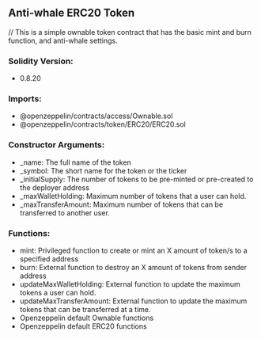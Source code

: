 ## Anti-whale ERC20 Token
// This is a simple ownable token contract that has the basic mint and burn function, and anti-whale settings.

### Solidity Version:
- 0.8.20

### Imports:
- @openzeppelin/contracts/access/Ownable.sol
- @openzeppelin/contracts/token/ERC20/ERC20.sol

### Constructor Arguments:
- _name: The full name of the token
- _symbol: The short name for the token or the ticker
- _initialSupply: The number of tokens to be pre-minted or pre-created to the deployer address
- _maxWalletHolding: Maximum number of tokens that a user can hold.
- _maxTransferAmount: Maximum number of tokens that can be transferred to another user.

### Functions:
- mint: Privileged function to create or mint an X amount of token/s to a specified address
- burn: External function to destroy an X amount of tokens from sender address
- updateMaxWalletHolding: External function to update the maximum tokens a user can hold.
- updateMaxTransferAmount: External function to update the maximum tokens that can be transferred at a time.
- Openzeppelin default Ownable functions
- Openzeppelin default ERC20 functions
